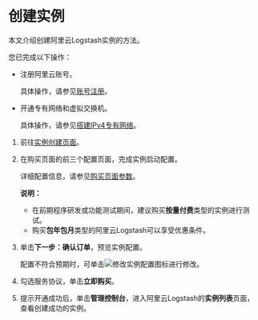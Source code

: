 # 创建实例

本文介绍创建阿里云Logstash实例的方法。

您已完成以下操作：

-   注册阿里云账号。

    具体操作，请参见[账号注册](https://account.aliyun.com/register/register.html)。

-   开通专有网络和虚拟交换机。

    具体操作，请参见[搭建IPv4专有网络](/cn.zh-CN/快速入门/搭建IPv4专有网络.md)。


1.  前往[实例创建页面](https://common-buy.aliyun.com/new?commodityCode=elasticsearch_logstash_post&orderType=BUY)。

2.  在购买页面的前三个配置页面，完成实例启动配置。

    详细配置信息，请参见[购买页面参数](/cn.zh-CN/Logstash实例/快速入门/步骤一：创建实例/购买页面参数.md)。

    **说明：**

    -   在前期程序研发或功能测试期间，建议购买**按量付费**类型的实例进行测试。
    -   购买**包年包月**类型的阿里云Logstash可以享受优惠条件。
3.  单击**下一步：确认订单**，预览实例配置。

    配置不符合预期时，可单击![修改实例配置](https://static-aliyun-doc.oss-accelerate.aliyuncs.com/assets/img/zh-CN/0546359951/p84860.png)图标进行修改。

4.  勾选服务协议，单击**立即购买**。

5.  提示开通成功后，单击**管理控制台**，进入阿里云Logstash的**实例列表**页面，查看创建成功的实例。


